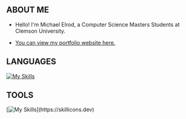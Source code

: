 ## ABOUT ME
* Hello! I'm Michael Elrod, a Computer Science Masters Students at Clemson University.

* [You can view my portfolio website here.](MichaelElrod.dev "My Website")

## LANGUAGES
[![My Skills](https://skillicons.dev/icons?i=python,c,cpp,java,lua,html,css,js)](https://skillicons.dev)

## TOOLS
[![My Skills](https://skillicons.dev/icons?i=pytorch,aws,docker,react,flutter,figma,selenium,firebase,)](https://skillicons.dev)
